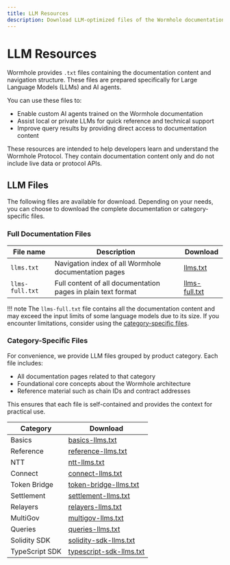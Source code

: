 ```yaml
---
title: LLM Resources
description: Download LLM-optimized files of the Wormhole documentation, including full content and category-specific resources for AI agents.
---
```


# LLM Resources

Wormhole provides `.txt` files containing the documentation content and navigation structure. These files are prepared specifically for Large Language Models (LLMs) and AI agents.

You can use these files to:

 - Enable custom AI agents trained on the Wormhole documentation
 - Assist local or private LLMs for quick reference and technical support
 - Improve query results by providing direct access to documentation content

These resources are intended to help developers learn and understand the Wormhole Protocol. They contain documentation content only and do not include live data or protocol APIs.

## LLM Files

The following files are available for download. Depending on your needs, you can choose to download the complete documentation or category-specific files.

### Full Documentation Files

| File name          | Description                                                  | Download               |
|--------------------|--------------------------------------------------------------|------------------------|
| `llms.txt`         |  Navigation index of all Wormhole documentation pages        |  [llms.txt]()          |
| `llms-full.txt`    |  Full content of all documentation pages in plain text format|  [llms-full.txt]()     |

!!! note
    The `llms-full.txt` file contains all the documentation content and may exceed the input limits of some language models due to its size. If you encounter limitations, consider using the [category-specific files](#category-specific-files).

### Category-Specific Files

For convenience, we provide LLM files grouped by product category. Each file includes:

 - All documentation pages related to that category
 - Foundational core concepts about the Wormhole architecture
 - Reference material such as chain IDs and contract addresses

This ensures that each file is self-contained and provides the context for practical use.

| Category      | Download                     |
|---------------|------------------------------|
| Basics        |  [basics-llms.txt]()         |
| Reference     |  [reference-llms.txt]()      |
| NTT           |  [ntt-llms.txt]()            |
| Connect       |  [connect-llms.txt]()        |
| Token Bridge  |  [token-bridge-llms.txt]()   |
| Settlement    |  [settlement-llms.txt]()     |
| Relayers      |  [relayers-llms.txt]()       |
| MultiGov      |  [multigov-llms.txt]()       |
| Queries       |  [queries-llms.txt]()        |
| Solidity SDK  |  [solidity-sdk-llms.txt]()   |
| TypeScript SDK|  [typescript-sdk-llms.txt]() |